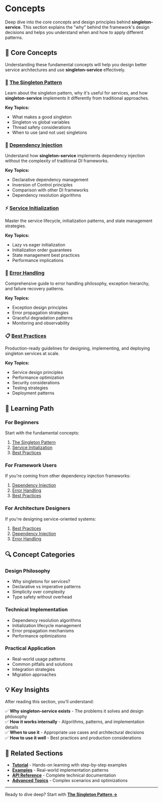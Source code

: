 # Concepts

Deep dive into the core concepts and design principles behind **singleton-service**. This section explains the "why" behind the framework's design decisions and helps you understand when and how to apply different patterns.

## 🧠 Core Concepts

Understanding these fundamental concepts will help you design better service architectures and use **singleton-service** effectively.

### 🔗 [The Singleton Pattern](singleton-pattern.md)
Learn about the singleton pattern, why it's useful for services, and how **singleton-service** implements it differently from traditional approaches.

**Key Topics:**
- What makes a good singleton
- Singleton vs global variables
- Thread safety considerations
- When to use (and not use) singletons

### 💉 [Dependency Injection](dependency-injection.md)
Understand how **singleton-service** implements dependency injection without the complexity of traditional DI frameworks.

**Key Topics:**
- Declarative dependency management
- Inversion of Control principles
- Comparison with other DI frameworks
- Dependency resolution algorithms

### ⚡ [Service Initialization](initialization.md)
Master the service lifecycle, initialization patterns, and state management strategies.

**Key Topics:**
- Lazy vs eager initialization
- Initialization order guarantees
- State management best practices
- Performance implications

### 🚨 [Error Handling](error-handling.md)
Comprehensive guide to error handling philosophy, exception hierarchy, and failure recovery patterns.

**Key Topics:**
- Exception design principles
- Error propagation strategies
- Graceful degradation patterns
- Monitoring and observability

### 📋 [Best Practices](best-practices.md)
Production-ready guidelines for designing, implementing, and deploying singleton services at scale.

**Key Topics:**
- Service design principles
- Performance optimization
- Security considerations
- Testing strategies
- Deployment patterns

## 🎯 Learning Path

### For Beginners
Start with the fundamental concepts:
1. [The Singleton Pattern](singleton-pattern.md)
2. [Service Initialization](initialization.md)
3. [Best Practices](best-practices.md)

### For Framework Users
If you're coming from other dependency injection frameworks:
1. [Dependency Injection](dependency-injection.md)
2. [Error Handling](error-handling.md)
3. [Best Practices](best-practices.md)

### For Architecture Designers
If you're designing service-oriented systems:
1. [Best Practices](best-practices.md)
2. [Dependency Injection](dependency-injection.md)
3. [Error Handling](error-handling.md)

## 🔍 Concept Categories

### **Design Philosophy**
- Why singletons for services?
- Declarative vs imperative patterns
- Simplicity over complexity
- Type safety without overhead

### **Technical Implementation**
- Dependency resolution algorithms
- Initialization lifecycle management
- Error propagation mechanisms
- Performance optimizations

### **Practical Application**
- Real-world usage patterns
- Common pitfalls and solutions
- Integration strategies
- Migration approaches

## 💡 Key Insights

After reading this section, you'll understand:

✅ **Why singleton-service exists** - The problems it solves and design philosophy  
✅ **How it works internally** - Algorithms, patterns, and implementation details  
✅ **When to use it** - Appropriate use cases and architectural decisions  
✅ **How to use it well** - Best practices and production considerations  

## 🔗 Related Sections

- **[Tutorial](../tutorial/)** - Hands-on learning with step-by-step examples
- **[Examples](../examples/)** - Real-world implementation patterns
- **[API Reference](../api/)** - Complete technical documentation
- **[Advanced Topics](../advanced/)** - Complex scenarios and optimizations

---

Ready to dive deep? Start with **[The Singleton Pattern →](singleton-pattern.md)**